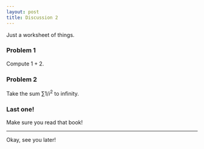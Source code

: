 ```yaml
---
layout: post
title: Discussion 2
---
```



Just a worksheet of things.

### Problem 1

Compute $1 + 2$.

### Problem 2

Take the sum $\sum 1/i^2$ to infinity.

### Last one!

Make sure you read that book!

---

Okay, see you later!
